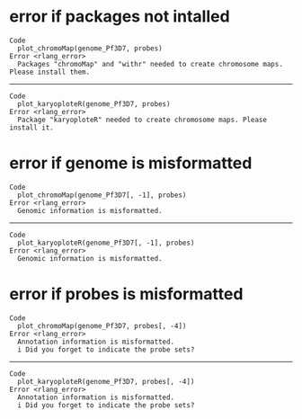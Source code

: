 # error if packages not intalled

    Code
      plot_chromoMap(genome_Pf3D7, probes)
    Error <rlang_error>
      Packages "chromoMap" and "withr" needed to create chromosome maps. Please install them.

---

    Code
      plot_karyoploteR(genome_Pf3D7, probes)
    Error <rlang_error>
      Package "karyoploteR" needed to create chromosome maps. Please install it.

# error if genome is misformatted

    Code
      plot_chromoMap(genome_Pf3D7[, -1], probes)
    Error <rlang_error>
      Genomic information is misformatted.

---

    Code
      plot_karyoploteR(genome_Pf3D7[, -1], probes)
    Error <rlang_error>
      Genomic information is misformatted.

# error if probes is misformatted

    Code
      plot_chromoMap(genome_Pf3D7, probes[, -4])
    Error <rlang_error>
      Annotation information is misformatted.
      i Did you forget to indicate the probe sets?

---

    Code
      plot_karyoploteR(genome_Pf3D7, probes[, -4])
    Error <rlang_error>
      Annotation information is misformatted.
      i Did you forget to indicate the probe sets?

